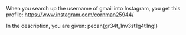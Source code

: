 When you search up the username of gmail into Instagram, you get this profile:
<https://www.instagram.com/cornman25944/>

In the description, you are given:
pecan{gr34t_1nv3st1g4t1ng!}